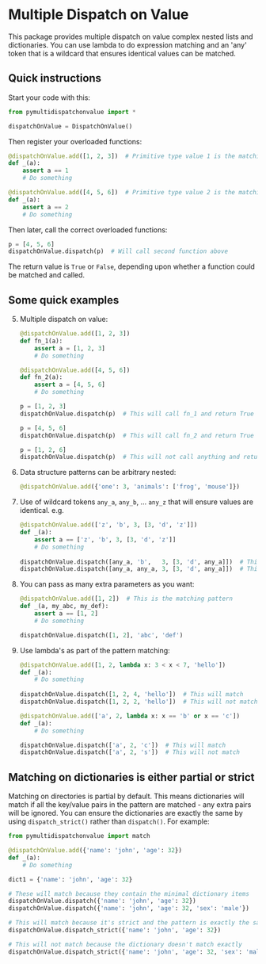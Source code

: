 # Multiple Dispatch on Value

This package provides multiple dispatch on value complex nested lists and dictionaries.
You can use lambda to do expression matching and an 'any' token that is a
wildcard that ensures identical values can be matched.

## Quick instructions

Start your code with this:

```python
from pymultidispatchonvalue import *

dispatchOnValue = DispatchOnValue()
```

Then register your overloaded functions:

```python
@dispatchOnValue.add([1, 2, 3])  # Primitive type value 1 is the matching pattern
def _(a):
    assert a == 1
    # Do something

@dispatchOnValue.add([4, 5, 6])  # Primitive type value 2 is the matching pattern
def _(a):
    assert a == 2
    # Do something
```

Then later, call the correct overloaded functions:

```python
p = [4, 5, 6]
dispatchOnValue.dispatch(p)  # Will call second function above
```

The return value is ```True``` or ```False```, depending upon whether a function
could be matched and called.

## Some quick examples

5. Multiple dispatch on value:

    ```python
    @dispatchOnValue.add([1, 2, 3])
    def fn_1(a):
        assert a = [1, 2, 3]
        # Do something
    
    @dispatchOnValue.add([4, 5, 6])
    def fn_2(a):
        assert a = [4, 5, 6]
        # Do something
    
    p = [1, 2, 3]
    dispatchOnValue.dispatch(p)  # This will call fn_1 and return True
    
    p = [4, 5, 6]
    dispatchOnValue.dispatch(p)  # This will call fn_2 and return True
    
    p = [1, 2, 6]
    dispatchOnValue.dispatch(p)  # This will not call anything and return False
    ```

3. Data structure patterns can be arbitrary nested:

    ```python
    @dispatchOnValue.add({'one': 3, 'animals': ['frog', 'mouse']})
    ```

4. Use of wildcard tokens ```any_a```, ```any_b```, ... ```any_z``` that will ensure
values are identical. e.g.

    ```python
    @dispatchOnValue.add(['z', 'b', 3, [3, 'd', 'z']])
    def _(a):
        assert a == ['z', 'b', 3, [3, 'd', 'z']]
        # Do something
        
    dispatchOnValue.dispatch([any_a, 'b',   3, [3, 'd', any_a]])  # This will match
    dispatchOnValue.dispatch([any_a, any_a, 3, [3, 'd', any_a]])  # This will not match
    ```

6. You can pass as many extra parameters as you want:

    ```python
    @dispatchOnValue.add([1, 2])  # This is the matching pattern
    def _(a, my_abc, my_def):
        assert a == [1, 2]
        # Do something
    
    dispatchOnValue.dispatch([1, 2], 'abc', 'def')
    ```

7. Use lambda's as part of the pattern matching:

    ```python
    @dispatchOnValue.add([1, 2, lambda x: 3 < x < 7, 'hello'])
    def _(a):
        # Do something
        
    dispatchOnValue.dispatch([1, 2, 4, 'hello'])  # This will match
    dispatchOnValue.dispatch([1, 2, 2, 'hello'])  # This will not match
    ```

    ```python
    @dispatchOnValue.add(['a', 2, lambda x: x == 'b' or x == 'c'])
    def _(a):
        # Do something

    dispatchOnValue.dispatch(['a', 2, 'c'])  # This will match
    dispatchOnValue.dispatch(['a', 2, 's'])  # This will not match
    ```

## Matching on dictionaries is either partial or strict

Matching on directories is partial by default. This means dictionaries will
match if all the key/value pairs in the pattern are matched - any extra pairs
will be ignored. You can ensure the dictionaries are exactly the same by using
```dispatch_strict()``` rather than ```dispatch()```. For example:

```python
from pymultidispatchonvalue import match

@dispatchOnValue.add({'name': 'john', 'age': 32})
def _(a):
    # Do something

dict1 = {'name': 'john', 'age': 32}

# These will match because they contain the minimal dictionary items
dispatchOnValue.dispatch({'name': 'john', 'age': 32})
dispatchOnValue.dispatch({'name': 'john', 'age': 32, 'sex': 'male'})

# This will match because it's strict and the pattern is exactly the same
dispatchOnValue.dispatch_strict({'name': 'john', 'age': 32})

# This will not match because the dictionary doesn't match exactly
dispatchOnValue.dispatch_strict({'name': 'john', 'age': 32, 'sex': 'male'})
```

